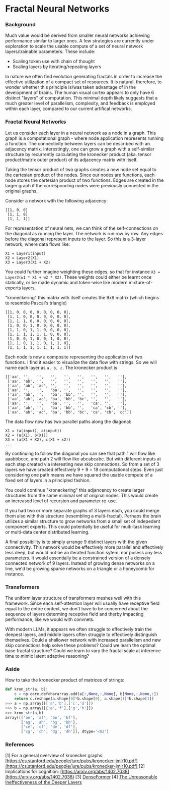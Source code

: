 # Fractal Neural Networks

### Background

Much value would be derived from smaller neural networks achieving performance similar to larger ones. A few strategies are currently under exploration to scale the usable compute of a set of neural network layers/trainable parameters. These include:
* Scaling token use with chain of thought
* Scaling layers by iterating/repeating layers

In nature we often find evolution generating fractals in order to increase the effective utilization of a compact set of resources. It is natural, therefore, to wonder whether this principle is/was taken advantage of in the development of brains. The human visual cortex appears to only have 6 distinct "layers" of computation. This minimal depth likely suggests that a much greater level of parallelism, complexity, and feedback is employed within each layer, compared to our current artifical networks.

### Fractal Neural Networks

Let us consider each layer in a neural network as a node in a graph. This graph is a computational graph - where node application represents running a function. The connectivity between layers can be described with an adjacency matrix. Interestingly, one can grow a graph with a self-similar structure by recurrently calculating the kronecker product (aka. tensor product/matrix outer product) of its adjacency matrix with itself.

Taking the tensor product of two graphs creates a new node set equal to the cartesian product of the nodes. Since our nodes are functions, each node stores the cartesian product of two functions. Edges are created in the larger graph if the corresponding nodes were previously connected in the original graphs.

Consider a network with the following adjacency:

```
[[1, 0, 0]
 [1, 1, 0]
 [1, 1, 1]]
```

For representation of neural nets, we can think of the self-connections on the diagonal as running the layer. The network is run row by row. Any edges before the diagonal represent inputs to the layer. So this is a 3-layer network, where data flows like:

```
X1 = Layer1(input)
X2 = Layer2(X1)
X3 = Layer3(X1 + X2)
```

You could further imagine weighting these edges, so that for instance ```X3 = Layer3(w1 * X1 + w2 * X2)```. These weights could either be learnt once statically, or be made dynamic and token-wise like modern mixture-of-experts layers.

"kroneckering" this matrix with itself creates the 9x9 matrix (which begins to resemble Pascal's triangle)

```
[[1, 0, 0, 0, 0, 0, 0, 0, 0],
 [1, 1, 0, 0, 0, 0, 0, 0, 0],
 [1, 1, 1, 0, 0, 0, 0, 0, 0],
 [1, 0, 0, 1, 0, 0, 0, 0, 0],
 [1, 1, 0, 1, 1, 0, 0, 0, 0],
 [1, 1, 1, 1, 1, 1, 0, 0, 0],
 [1, 0, 0, 1, 0, 0, 1, 0, 0],
 [1, 1, 0, 1, 1, 0, 1, 1, 0],
 [1, 1, 1, 1, 1, 1, 1, 1, 1]]
```

Each node is now a composite representing the application of two functions. I find it easier to visualize the data flow with strings. So we will name each layer as `a, b, c`. The kronecker product is

```
[['aa', '',   '',   '',   '',   '',   '',   '',   ''],
 ['aa', 'ab', '',   '',   '',   '',   '',   '',   ''],
 ['aa', 'ab', 'ac', '',   '',   '',   '',   '',   ''],
 ['aa', '',   '',   'ba', '',   '',   '',   '',   ''],
 ['aa', 'ab', '',   'ba', 'bb', '',   '',   '',   ''],
 ['aa', 'ab', 'ac', 'ba', 'bb', 'bc', '',   '',   ''],
 ['aa', '',   '',   'ba', '',   '',   'ca', '',   ''],
 ['aa', 'ab', '',   'ba', 'bb', '',   'ca', 'cb', ''],
 ['aa', 'ab', 'ac', 'ba', 'bb', 'bc', 'ca', 'cb', 'cc']]
```

The data flow now has two parallel paths along the diagonal:

```
X1 = (a(input), a(input))
X2 = (a(X1), b(X1))
X3 = (a(X1 + X2), c(X1 + x2))
...
```

By continuing to follow the diagonal you can see that path 1 will flow like aaabbbccc, and path 2 will flow like abcabcabc. But with different inputs at each step created via interesting new skip connections. So from a set of 3 layers we have created effectively 9 + 9 = 18 computational steps. Even just considering one path means we have squared the usable compute of a fixed set of layers in a principled fashion.

You could continue "kroneckering" this adjancency to create larger structures from the same minimal set of original nodes. This would create an increased level of recursion and parameter re-use.

If you had two or more separate graphs of 3 layers each, you could merge them also with this structure (resembling a multi-fractal). Perhaps the brain utilizes a similar structure to grow networks from a small set of indepedent component experts. This could potentially be useful for multi-task learning or multi-data center distributed learning.

A final possibility is to simply arrange 9 distinct layers with the given connectivity. This network would be effectively more parallel and effectively less deep, but would not be an iterated function sytem, nor posess any less parameters. It would essentially be a constrained version of a densely connected network of 9 layers. Instead of growing dense networks on a line, we'd be growing sparse networks on a triangle or a honeycomb for instance.

### Transformers

The uniform layer structure of transformers meshes well with this framework. Since each self-attention layer will usually have receptive field equal to the entire context, we don't have to be concerned about the sequence of layers determing receptive field and therby impacting performance, like we would with convnets.

With modern LLMs, it appears we often struggle to effectively train the deepest layers, and middle layers often struggle to effectively distinguish themselves. Could a shallower network with increased parallelism and new skip connections help solve these problems? Could we learn the optimal base fractal structure? Could we learn to vary the fractal scale at inference time to mimic latent adaptive reasoning?

### Aside

How to take the kronecker product of matrices of strings:

```python
def kron_str(a, b):
    c = np.core.defchararray.add(a[:,None,:,None], b[None,:,None,:])
    return c.reshape(a.shape[0]*b.shape[0], a.shape[1]*b.shape[1])
>>> a = np.array([['a','b'],['c','d']])
>>> b = np.array([['e','f'],['g','h']])
>>> kron_str(a,b)
array([['ae', 'af', 'be', 'bf'],
       ['ag', 'ah', 'bg', 'bh'],
       ['ce', 'cf', 'de', 'df'],
       ['cg', 'ch', 'dg', 'dh']], dtype='<U2')
```

### References

[1] For a general overview of kronecker graphs: [https://cs.stanford.edu/people/jure/pubs/kronecker-jmlr10.pdf](https://cs.stanford.edu/people/jure/pubs/kronecker-jmlr10.pdf)
[2] Implications for cognition: [https://arxiv.org/abs/1402.7038](https://arxiv.org/abs/1402.7038)
[3] [DenseFormer](https://arxiv.org/abs/2402.02622)
[4] [The Unreasonable Ineffectiveness of the Deeper Layers](https://arxiv.org/abs/2403.17887v1)